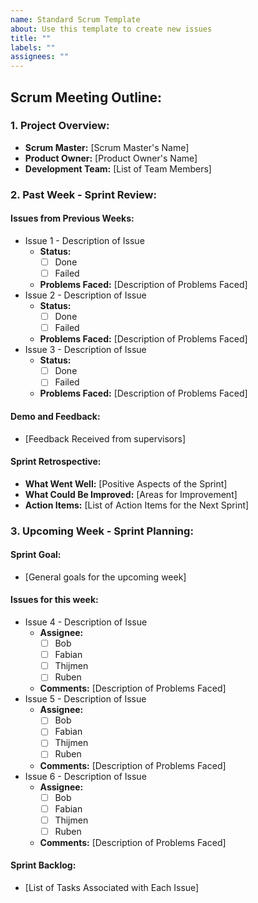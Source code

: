 ```yaml
---
name: Standard Scrum Template
about: Use this template to create new issues
title: ""
labels: ""
assignees: ""
---
```


## Scrum Meeting Outline:

### 1. Project Overview:

- **Scrum Master:** [Scrum Master's Name]
- **Product Owner:** [Product Owner's Name]
- **Development Team:** [List of Team Members]

### 2. Past Week - Sprint Review:

#### Issues from Previous Weeks:

- Issue 1 - Description of Issue
  - **Status:** 
    - [ ] Done
    - [ ] Failed
  - **Problems Faced:** [Description of Problems Faced]
- Issue 2 - Description of Issue
  - **Status:** 
    - [ ] Done
    - [ ] Failed
  - **Problems Faced:** [Description of Problems Faced]
- Issue 3 - Description of Issue
  - **Status:** 
    - [ ] Done
    - [ ] Failed
  - **Problems Faced:** [Description of Problems Faced]

#### Demo and Feedback:

- [Feedback Received from supervisors]

#### Sprint Retrospective:

- **What Went Well:** [Positive Aspects of the Sprint]
- **What Could Be Improved:** [Areas for Improvement]
- **Action Items:** [List of Action Items for the Next Sprint]

### 3. Upcoming Week - Sprint Planning:

#### Sprint Goal:

- [General goals for the upcoming week]
  
#### Issues for this week:

- Issue 4 - Description of Issue
  - **Assignee:** 
    - [ ] Bob
    - [ ] Fabian
    - [ ] Thijmen
    - [ ] Ruben
  - **Comments:** [Description of Problems Faced]
- Issue 5 - Description of Issue
  - **Assignee:** 
    - [ ] Bob
    - [ ] Fabian
    - [ ] Thijmen
    - [ ] Ruben
  - **Comments:** [Description of Problems Faced]
- Issue 6 - Description of Issue
  - **Assignee:** 
    - [ ] Bob
    - [ ] Fabian
    - [ ] Thijmen
    - [ ] Ruben
  - **Comments:** [Description of Problems Faced]

#### Sprint Backlog:

- [List of Tasks Associated with Each Issue]
